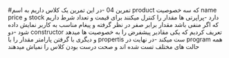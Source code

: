 #تمرین 04 
-در این تمرین یک کلاس داریم به اسم product که سه خصوصیت name price و stock دارد
-پراپرتی ها مقدار را کنترل میکنند برای قیمت و تعداد شرط داریم که اگر منفی باشد مقدار برابر صفر در نظر گرفته و پیغام مناسب به کاربر نمایش داده شود
-دو constructor تعریف کردیم که یکی مقادیر پیشفرض را به خصوصیت ها میدهد و دیگری با گرفتن پارامتر مقدار را با propertis ست میکند
-در نهایت در program همه حالت های مختلف تست شده اند و صحت درست بودن کلاس را نمیاش میدهند

